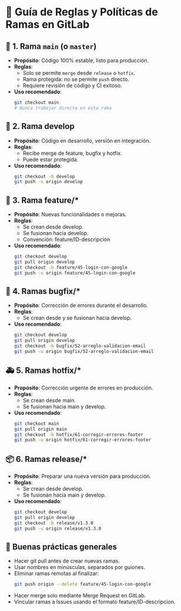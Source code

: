 # 📘 Guía de Reglas y Políticas de Ramas en GitLab

## 🔐 1. Rama `main` (o `master`)

- **Propósito**: Código 100% estable, listo para producción.
- **Reglas**:
  - Solo se permite `merge` desde `release` o `hotfix`.
  - Rama protegida: no se permite `push` directo.
  - Requiere revisión de código y CI exitoso.
- **Uso recomendado**:
  ```bash
  git checkout main
  # Nunca trabajar directo en esta rama


## 🧪 2. Rama develop

- **Propósito**: Código en desarrollo, versión en integración.
- **Reglas**:
  - Recibe merge de feature, bugfix y hotfix.
  - Puede estar protegida.
- **Uso recomendado**:
  ```bash
  git checkout -b develop
  git push -u origin develop


## 🌟 3. Rama feature/*

- **Propósito**: Nuevas funcionalidades o mejoras.
- **Reglas**:
  - Se crean desde develop.
  - Se fusionan hacia develop.
  - Convención: feature/ID-descripcion
- **Uso recomendado**:
  ```bash
  git checkout develop
  git pull origin develop
  git checkout -b feature/45-login-con-google
  git push -u origin feature/45-login-con-google


## 🐞 4. Ramas bugfix/*

- **Propósito**: Corrección de errores durante el desarrollo.
- **Reglas**:
  - Se crean desde y se fusionan hacia develop.
- **Uso recomendado**:
  ```bash
  git checkout develop
  git pull origin develop
  git checkout -b bugfix/52-arreglo-validacion-email
  git push -u origin bugfix/52-arreglo-validacion-email


## 🚑 5. Ramas hotfix/*

- **Propósito**: Corrección urgente de errores en producción.
- **Reglas**:
  - Se crean desde main.
  - Se fusionan hacia main y develop.
- **Uso recomendado**:
  ```bash
  git checkout main
  git pull origin main
  git checkout -b hotfix/61-corregir-errores-footer
  git push -u origin hotfix/61-corregir-errores-footer


## 📦 6. Ramas release/*

- **Propósito**: Preparar una nueva versión para producción.
- **Reglas**:
  - Se crean desde develop.
  - Se fusionan hacia main y develop.
- **Uso recomendado**:
  ```bash
  git checkout develop
  git pull origin develop
  git checkout -b release/v1.3.0
  git push -u origin release/v1.3.0


## 🏁 Buenas prácticas generales

- Hacer git pull antes de crear nuevas ramas.
- Usar nombres en minúsculas, separados por guiones.
- Eliminar ramas remotas al finalizar:
  ```bash
  git push origin --delete feature/45-login-con-google
- Hacer merge solo mediante Merge Request en GitLab.
- Vincular ramas a Issues usando el formato feature/ID-descripcion.

